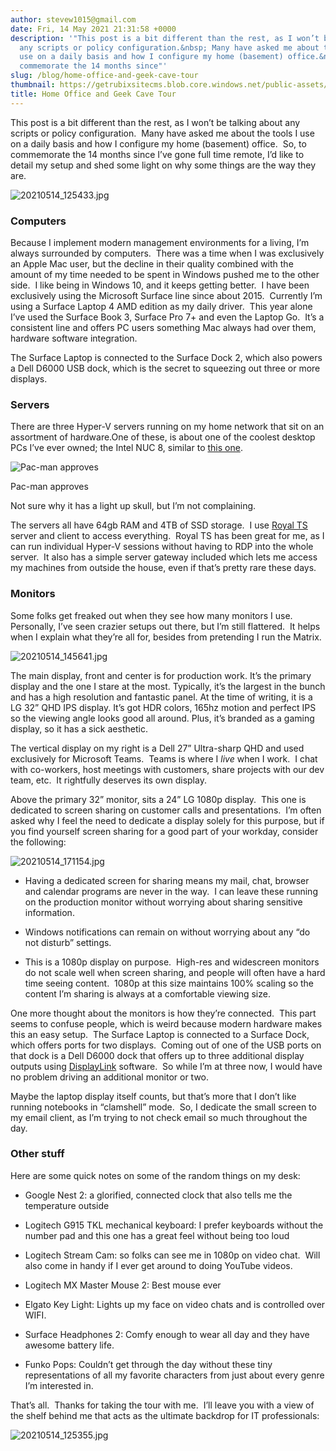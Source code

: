 ```yaml
---
author: stevew1015@gmail.com
date: Fri, 14 May 2021 21:31:58 +0000
description: '"This post is a bit different than the rest, as I won’t be talking about
  any scripts or policy configuration.&nbsp; Many have asked me about the tools I
  use on a daily basis and how I configure my home (basement) office.&nbsp; So, to
  commemorate the 14 months since"'
slug: /blog/home-office-and-geek-cave-tour
thumbnail: https://getrubixsitecms.blob.core.windows.net/public-assets/content/v1/logo512.png
title: Home Office and Geek Cave Tour
---
```


This post is a bit different than the rest, as I won’t be talking about any scripts or policy configuration.  Many have asked me about the tools I use on a daily basis and how I configure my home (basement) office.  So, to commemorate the 14 months since I’ve gone full time remote, I’d like to detail my setup and shed some light on why some things are the way they are.

![20210514_125433.jpg](https://getrubixsitecms.blob.core.windows.net/public-assets/content/v1/5dd365a31aa1fd743bc30b8e/1621027293723-DBEO228PYBJR6W3L4C1J/20210514_125433.jpg)

### **Computers**

Because I implement modern management environments for a living, I’m always surrounded by computers.  There was a time when I was exclusively an Apple Mac user, but the decline in their quality combined with the amount of my time needed to be spent in Windows pushed me to the other side.  I like being in Windows 10, and it keeps getting better.  I have been exclusively using the Microsoft Surface line since about 2015.  Currently I’m using a Surface Laptop 4 AMD edition as my daily driver.  This year alone I’ve used the Surface Book 3, Surface Pro 7+ and even the Laptop Go.  It’s a consistent line and offers PC users something Mac always had over them, hardware software integration. 

The Surface Laptop is connected to the Surface Dock 2, which also powers a Dell D6000 USB dock, which is the secret to squeezing out three or more displays.

### **Servers**

There are three Hyper-V servers running on my home network that sit on an assortment of hardware.One of these, is about one of the coolest desktop PCs I’ve ever owned; the Intel NUC 8, similar to [this one](https://www.amazon.com/Intel-NUC-NUC8I7HNK-Gaming-Mini/dp/B07WGYJJWB/ref=sr_1_10?dchild=1&keywords=intel%20nuc%208&qid=1621018053&sr=8-10).

![Pac-man approves](https://getrubixsitecms.blob.core.windows.net/public-assets/content/v1/5dd365a31aa1fd743bc30b8e/1621027369008-H63X292I2GFSB5Z811QU/20210514_144540.jpg)

Pac-man approves

Not sure why it has a light up skull, but I’m not complaining.

The servers all have 64gb RAM and 4TB of SSD storage.  I use [Royal TS](https://www.royalapps.com/ts/win/features) server and client to access everything.  Royal TS has been great for me, as I can run individual Hyper-V sessions without having to RDP into the whole server.  It also has a simple server gateway included which lets me access my machines from outside the house, even if that’s pretty rare these days.

### **Monitors**

Some folks get freaked out when they see how many monitors I use.  Personally, I’ve seen crazier setups out there, but I’m still flattered.  It helps when I explain what they’re all for, besides from pretending I run the Matrix.

![20210514_145641.jpg](https://getrubixsitecms.blob.core.windows.net/public-assets/content/v1/5dd365a31aa1fd743bc30b8e/1621027449410-N0SD457Q9LH6BYGFS2VA/20210514_145641.jpg)

The main display, front and center is for production work. It’s the primary display and the one I stare at the most. Typically, it’s the largest in the bunch and has a high resolution and fantastic panel. At the time of writing, it is a LG 32” QHD IPS display. It’s got HDR colors, 165hz motion and perfect IPS so the viewing angle looks good all around. Plus, it’s branded as a gaming display, so it has a sick aesthetic.

The vertical display on my right is a Dell 27” Ultra-sharp QHD and used exclusively for Microsoft Teams.  Teams is where I _live_ when I work.  I chat with co-workers, host meetings with customers, share projects with our dev team, etc.  It rightfully deserves its own display.

Above the primary 32” monitor, sits a 24” LG 1080p display.  This one is dedicated to screen sharing on customer calls and presentations.  I’m often asked why I feel the need to dedicate a display solely for this purpose, but if you find yourself screen sharing for a good part of your workday, consider the following:

![20210514_171154.jpg](https://getrubixsitecms.blob.core.windows.net/public-assets/content/v1/5dd365a31aa1fd743bc30b8e/1621027533932-26QZLX1OSO5ADXC0UKHN/20210514_171154.jpg)

-   Having a dedicated screen for sharing means my mail, chat, browser and calendar programs are never in the way.  I can leave these running on the production monitor without worrying about sharing sensitive information. 
    
-   Windows notifications can remain on without worrying about any “do not disturb” settings.
    
-   This is a 1080p display on purpose.  High-res and widescreen monitors do not scale well when screen sharing, and people will often have a hard time seeing content.  1080p at this size maintains 100% scaling so the content I’m sharing is always at a comfortable viewing size.
    

One more thought about the monitors is how they’re connected.  This part seems to confuse people, which is weird because modern hardware makes this an easy setup.  The Surface Laptop is connected to a Surface Dock, which offers ports for two displays.  Coming out of one of the USB ports on that dock is a Dell D6000 dock that offers up to three additional display outputs using [DisplayLink](https://www.displaylink.com/) software.  So while I’m at three now, I would have no problem driving an additional monitor or two.

Maybe the laptop display itself counts, but that’s more that I don’t like running notebooks in “clamshell” mode.  So, I dedicate the small screen to my email client, as I’m trying to not check email so much throughout the day.

### **Other stuff**

Here are some quick notes on some of the random things on my desk:

-   Google Nest 2: a glorified, connected clock that also tells me the temperature outside
    
-   Logitech G915 TKL mechanical keyboard: I prefer keyboards without the number pad and this one has a great feel without being too loud
    
-   Logitech Stream Cam: so folks can see me in 1080p on video chat.  Will also come in handy if I ever get around to doing YouTube videos.
    
-   Logitech MX Master Mouse 2: Best mouse ever
    
-   Elgato Key Light: Lights up my face on video chats and is controlled over WIFI.
    
-   Surface Headphones 2: Comfy enough to wear all day and they have awesome battery life.
    
-   Funko Pops: Couldn’t get through the day without these tiny representations of all my favorite characters from just about every genre I’m interested in.
    

That’s all.  Thanks for taking the tour with me.  I’ll leave you with a view of the shelf behind me that acts as the ultimate backdrop for IT professionals:

![20210514_125355.jpg](https://getrubixsitecms.blob.core.windows.net/public-assets/content/v1/5dd365a31aa1fd743bc30b8e/1621027684587-0OBFD4DFHY9SHPXOYYIG/20210514_125355.jpg)